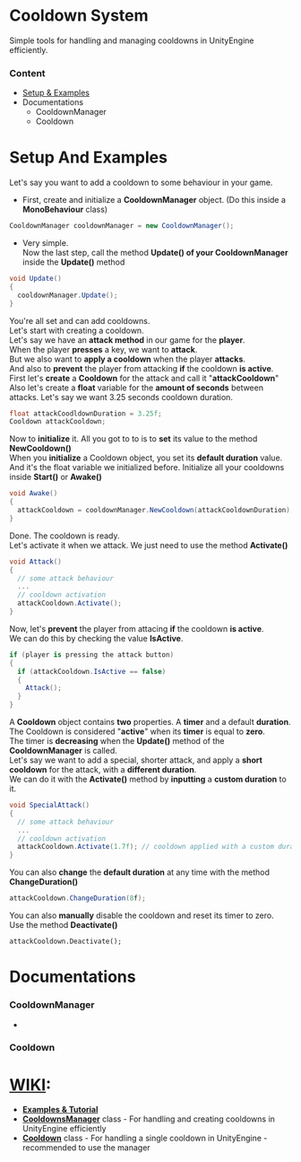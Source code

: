# Cooldown System
Simple tools for handling and managing cooldowns in UnityEngine efficiently.
### Content
- [Setup & Examples](#setup-and-examples)
- Documentations
  - CooldownManager
  - Cooldown

# Setup And Examples
Let's say you want to add a cooldown to some behaviour in your game.  
- First, create and initialize a **CooldownManager** object. (Do this inside a **MonoBehaviour** class)
```csharp
CooldownManager cooldownManager = new CooldownManager();
```
- Very simple.  
Now the last step, call the method **Update() of your CooldownManager** inside the **Update()** method  
```csharp
void Update()
{
  cooldownManager.Update();
}
```
You're all set and can add cooldowns.  
Let's start with creating a cooldown.  
Let's say we have an **attack method** in our game for the **player**.  
When the player **presses** a key, we want to **attack**.  
But we also want to **apply a cooldown** when the player **attacks**.  
And also to **prevent** the player from attacking **if** the cooldown **is active**.  
First let's **create** a **Cooldown** for the attack and call it "**attackCooldown**"   
Also let's create a **float** variable for the **amount of seconds** between attacks. 
Let's say we want 3.25 seconds cooldown duration.
```csharp
float attackCoodldownDuration = 3.25f;
Cooldown attackCooldown;
```
Now to **initialize** it. All you got to to is to **set** its value to the method **NewCooldown()**  
When you **initialize** a Cooldown object, you set its **default duration** value.  
And it's the float variable we initialized before.
Initialize all your cooldowns inside **Start()** or **Awake()**  
```csharp
void Awake()
{
  attackCooldown = cooldownManager.NewCooldown(attackCooldownDuration);
}
```
Done. The cooldown is ready.  
Let's activate it when we attack. We just need to use the method **Activate()**  
```csharp
void Attack()
{
  // some attack behaviour
  ...
  // cooldown activation
  attackCooldown.Activate();
}
```
Now, let's **prevent** the player from attacing **if** the cooldown **is active**.  
We can do this by checking the value **IsActive**.  
```csharp
if (player is pressing the attack button)
{
  if (attackCooldown.IsActive == false)
  {
    Attack();
  }
}
```
A **Cooldown** object contains **two** properties. A **timer** and a default **duration**.  
The Cooldown is considered "**active**" when its **timer** is equal to **zero**.  
The timer is **decreasing** when the **Update()** method of the **CooldownManager** is called.  
Let's say we want to add a special, shorter attack, and apply a **short cooldown** for the attack, with a **different duration**.  
We can do it with the **Activate()** method by **inputting** a **custom duration** to it.  
```csharp
void SpecialAttack()
{
  // some attack behaviour
  ...
  // cooldown activation
  attackCooldown.Activate(1.7f); // cooldown applied with a custom duration.
}
```
You can also **change** the **default duration** at any time with the method **ChangeDuration()**
```csharp
attackCooldown.ChangeDuration(8f);
```
You can also **manually** disable the cooldown and reset its timer to zero.  
Use the method **Deactivate()**  
```
attackCooldown.Deactivate();
```
# Documentations
### CooldownManager
- 
### Cooldown

# [WIKI]:
* **[Examples & Tutorial]**
* **[CooldownsManager]** class - 
For handling and creating cooldowns in UnityEngine efficiently
* **[Cooldown]** class - 
For handling a single cooldown in UnityEngine - recommended to use the manager

[WIKI]: https://github.com/JosepeDev/Cooldown-System/wiki
[Examples & Tutorial]: https://github.com/JosepeDev/Cooldown-System/wiki/Examples-&-Tutorial
[CooldownsManager]: https://github.com/JosepeDev/Cooldown-System/wiki/CooldownsManager-Class
[Cooldown]: https://github.com/JosepeDev/Cooldown-System/wiki/Cooldown-Class
